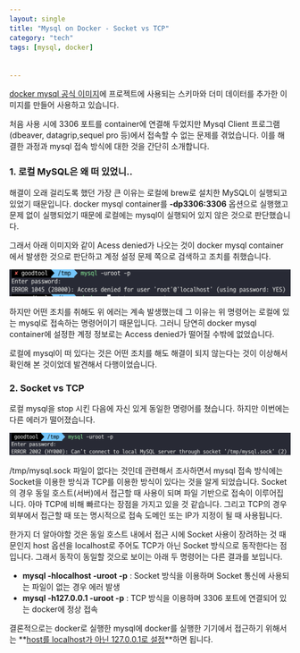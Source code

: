 ```yaml
---
layout: single
title: "Mysql on Docker - Socket vs TCP"
category: "tech"
tags: [mysql, docker]


---
```


[docker mysql 공식 이미지](https://hub.docker.com/_/mysql)에 프로젝트에 사용되는 스키마와 더미 데이터를 추가한 이미지를 만들어 사용하고 있습니다.

처음 사용 시에 3306 포트를 container에 연결해 두었지만 Mysql Client 프로그램(dbeaver, datagrip,sequel pro 등)에서 접속할 수 없는 문제를 겪었습니다. 이를 해결한 과정과 mysql 접속 방식에 대한 것을 간단히 소개합니다.

### 1. 로컬 MySQL은 왜 떠 있었니..

해결이 오래 걸리도록 했던 가장 큰 이유는 로컬에 brew로 설치한 MySQL이 실행되고 있었기 때문입니다. docker mysql container를 **-dp3306:3306** 옵션으로 실행했고 문제 없이 실행되었기 때문에 로컬에는 mysql이 실행되어 있지 않은 것으로 판단했습니다.

그래서 아래 이미지와 같이 Acess denied가 나오는 것이 docker mysql container에서 발생한 것으로 판단하고 계정 설정 문제 쪽으로 검색하고 조치를 취했습니다.

![image-20211031122359904](/assets/images/image-20211031122359904.png)

하지만 어떤 조치를 취해도 위 에러는 계속 발생했는데 그 이유는 위 명령어는 로컬에 있는 mysql로 접속하는 명령어이기 때문입니다. 그러니 당연히 docker mysql container에 설정한 계정 정보로는 Access denied가 떨어질 수밖에 없었습니다.

로컬에 mysql이 떠 있다는 것은 어떤 조치를 해도 해결이 되지 않는다는 것이 이상해서 확인해 본 것이었데 발견해서 다행이었습니다. 

### 2. Socket vs TCP

로컬 mysql을 stop 시킨 다음에 자신 있게 동일한 명령어를 쳤습니다. 하지만 이번에는 다른 에러가 떨어졌습니다.

![image-20211031122557251](/assets/images/image-20211031122557251.png)

/tmp/mysql.sock 파일이 없다는 것인데 관련해서 조사하면서 mysql 접속 방식에는 Socket을 이용한 방식과 TCP를 이용한 방식이 있다는 것을 알게 되었습니다. Socket의 경우 동일 호스트(서버)에서 접근할 때 사용이 되며 파일 기반으로 접속이 이루어집니다. 아마 TCP에 비해 빠르다는 장점을 가지고 있을 것 같습니다. 그리고 TCP의 경우 외부에서 접근할 때 또는 명시적으로 접속 도메인 또는 IP가 지정이 될 때 사용됩니다.

한가지 더 알아야할 것은 동일 호스트 내에서 접근 시에 Socket 사용이 장려하는 것 때문인지 host 옵션을 localhost로 주어도 TCP가 아닌 Socket 방식으로 동작한다는 점입니다. 그래서 동작이 동일할 것으로 보이는 아래 두 명령어는 다른 결과를 보입니다.

- **mysql -hlocalhost -uroot -p** : Socket 방식을 이용하며 Socket 통신에 사용되는 파일이 없는 경우 에러 발생
- **mysql -h127.0.0.1 -uroot -p** : TCP 방식을 이용하며 3306 포트에 연결되어 있는 docker에 정상 접속

결론적으로는 docker로 실행한 mysql에 docker를 실행한 기기에서 접근하기 위해서는 **<u>host를 localhost가 아닌 127.0.0.1로 설정</u>**하면 됩니다.